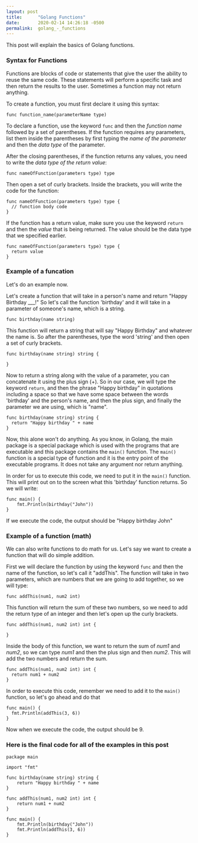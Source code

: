 ```yaml
---
layout: post
title:      "Golang Functions"
date:       2020-02-14 14:26:18 -0500
permalink:  golang_-_functions
---
```



This post will explain the basics of Golang functions.

### **Syntax for Functions**

Functions are blocks of code or statements that give the user the ability to reuse the same code.
These statements will perform a specific task and then return the results to the user.
Sometimes a function may not return anything.

To create a function, you must first declare it using this syntax:

```golang
func function_name(parameterName type)
```

To declare a function, use the keyword `func` and then the _function name_ followed by a set of parentheses.
If the function requires any parameters, list them inside the parentheses by first typing the _name of the parameter_ and then the _data type_ of the parameter.

After the closing parentheses, if the function returns any values, you need to write the _data type of the return value_:

```golang
func nameOfFunction(parameters type) type
```

Then open a set of curly brackets. Inside the brackets, you will write the code for the function:

```golang
func nameOfFunction(parameters type) type {
  // function body code
}
```

If the function has a return value, make sure you use the keyword `return` and then the _value_ that is being returned. The value should be the data type that we specified earlier.

```golang
func nameOfFunction(parameters type) type {
  return value
}
```

### **Example of a funcation**

Let's do an example now. 

Let's create a function that will take in a person's name and return "Happy Birthday \_\_\_!"
So let's call the function 'birthday' and it will take in a parameter of someone's name, which is a string.

```golang
func birthday(name string)
```

This function will return a string that will say "Happy Birthday" and whatever the name is. So after the parentheses, type the word 'string' and then open a set of curly brackets.

```golang
func birthday(name string) string {

}
```

Now to return a string along with the value of a parameter, you can concatenate it using the plus sign (+).
So in our case, we will type the keyword `return`, and then the phrase "Happy birthday" in quotations including a space so that we have some space between the words 'birthday' and the person's name, and then the plus sign, and finally the parameter we are using, which is "name".

```golang
func birthday(name string) string {
  return "Happy birthday " + name
}
```

Now, this alone won't do anything. As you know, in Golang, the main package is a special package which is used with the programs that are executable and this package contains the `main()` function. The `main()` function is a special type of function and it is the entry point of the executable programs. It does not take any argument nor return anything.

In order for us to execute this code, we need to put it in the `main()` function. This will print out on to the screen what this 'birthday' function returns. So we will write:

```golang
func main() {
	fmt.Println(birthday("John"))
}
```

If we execute the code, the output should be "Happy birthday John"

### **Example of a function (math)**

We can also write functions to do math for us.
Let's say we want to create a function that will do simple addition.

First we will declare the function by using the keyword `func` and then the name of the function, so let's call it "addThis". The function will take in two parameters, which are numbers that we are going to add together, so we will type:

```golang
func addThis(num1, num2 int)
```

This function will return the sum of these two numbers, so we need to add the return type of an integer and then let's open up the curly brackets.

```golang
func addThis(num1, num2 int) int {

}
```

Inside the body of this function, we want to return the sum of _num1_ and _num2_, so we can type _num1_ and then the plus sign and then _num2_. This will add the two numbers and return the sum.

```golang
func addThis(num1, num2 int) int {
  return num1 + num2
}
```

In order to execute this code, remember we need to add it to the `main()` function, so let's go ahead and do that


```golang
func main() {
  fmt.Println(addThis(3, 6))
}
```

Now when we execute the code, the output should be 9.

### **Here is the final code for all of the examples in this post**
```
package main

import "fmt"

func birthday(name string) string {
	return "Happy birthday " + name
}

func addThis(num1, num2 int) int {
	return num1 + num2
}

func main() {
	fmt.Println(birthday("John"))
	fmt.Println(addThis(3, 6))
}
```
